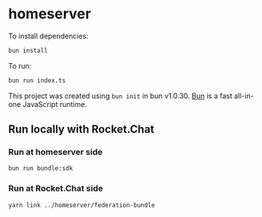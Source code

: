 # homeserver

To install dependencies:

```bash
bun install
```

To run:

```bash
bun run index.ts
```

This project was created using `bun init` in bun v1.0.30. [Bun](https://bun.sh) is a fast all-in-one JavaScript runtime.


## Run locally with Rocket.Chat

### Run at homeserver side

```shell
bun run bundle:sdk
```

### Run at Rocket.Chat side

```shell
yarn link ../homeserver/federation-bundle
```
